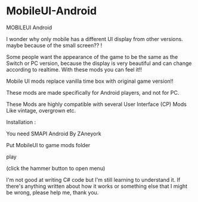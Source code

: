# MobileUI-Android

MOBILEUI Android

I wonder why only mobile has a different UI display from other versions. maybe because of the small screen?? !

Some people want the appearance of the game to be the same as
the Switch or PC version, because the display is very beautiful and can change according to realtime.
With these mods you can feel it!!
﻿


Mobile UI mods replace vanilla time box with original game version!!

These mods are made specifically for Android players, and not for PC.

These Mods are highly compatible with several User Interface (CP) Mods Like vintage, overgrown etc.




Installation :

You need SMAPI Android By ZAneyork﻿

Put MobileUI to game mods folder

play

(click the hammer button to open menu)




I'm not good at writing C# code but I'm still learning to understand it. If there's anything written about how it works or something else that I might be wrong, please help me, thank you.
